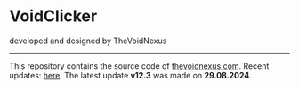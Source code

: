 <h1>VoidClicker</h1>
developed and designed by TheVoidNexus
<hr>
This repository contains the source code of <a href="https://thevoidnexus.com">thevoidnexus.com</a>.
Recent updates: <a href="https://github.com/TheVoidNexus/thevoidnexus.com/commits/main/">here</a>.
The latest update <strong>v12.3</strong> was made on <strong>29.08.2024</strong>.